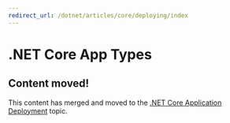 ```yaml
---
redirect_url: /dotnet/articles/core/deploying/index
---
```


# .NET Core App Types

## Content moved!
This content has merged and moved to the [.NET Core Application Deployment](deploying/index.md) topic. 
